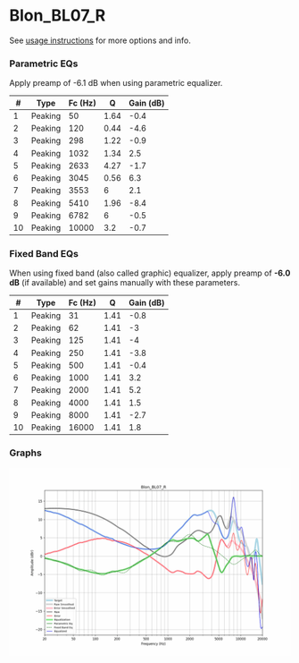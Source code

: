 # Blon_BL07_R
See [usage instructions](https://github.com/jaakkopasanen/AutoEq#usage) for more options and info.

### Parametric EQs
Apply preamp of -6.1 dB when using parametric equalizer.

|   # | Type    |   Fc (Hz) |    Q |   Gain (dB) |
|-----|---------|-----------|------|-------------|
|   1 | Peaking |        50 | 1.64 |        -0.4 |
|   2 | Peaking |       120 | 0.44 |        -4.6 |
|   3 | Peaking |       298 | 1.22 |        -0.9 |
|   4 | Peaking |      1032 | 1.34 |         2.5 |
|   5 | Peaking |      2633 | 4.27 |        -1.7 |
|   6 | Peaking |      3045 | 0.56 |         6.3 |
|   7 | Peaking |      3553 | 6    |         2.1 |
|   8 | Peaking |      5410 | 1.96 |        -8.4 |
|   9 | Peaking |      6782 | 6    |        -0.5 |
|  10 | Peaking |     10000 | 3.2  |        -0.7 |

### Fixed Band EQs
When using fixed band (also called graphic) equalizer, apply preamp of **-6.0 dB** (if available) and set gains manually with these parameters.

|   # | Type    |   Fc (Hz) |    Q |   Gain (dB) |
|-----|---------|-----------|------|-------------|
|   1 | Peaking |        31 | 1.41 |        -0.8 |
|   2 | Peaking |        62 | 1.41 |        -3   |
|   3 | Peaking |       125 | 1.41 |        -4   |
|   4 | Peaking |       250 | 1.41 |        -3.8 |
|   5 | Peaking |       500 | 1.41 |        -0.4 |
|   6 | Peaking |      1000 | 1.41 |         3.2 |
|   7 | Peaking |      2000 | 1.41 |         5.2 |
|   8 | Peaking |      4000 | 1.41 |         1.5 |
|   9 | Peaking |      8000 | 1.41 |        -2.7 |
|  10 | Peaking |     16000 | 1.41 |         1.8 |

### Graphs
![](./Blon_BL07_R.png)
